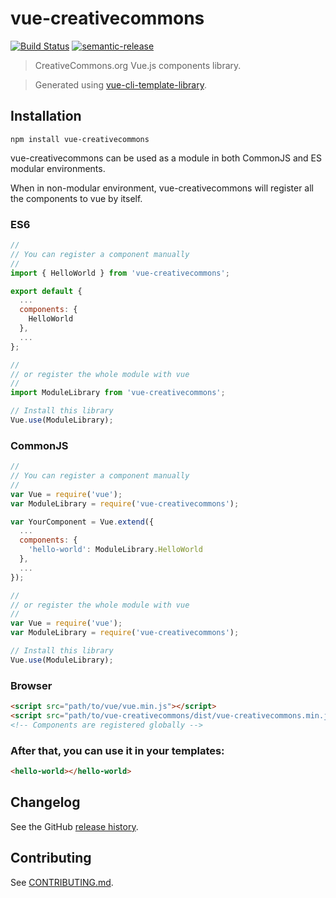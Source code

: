 # vue-creativecommons

[![Build Status](https://travis-ci.org/julon/vue-creativecommons.svg?branch=master)](https://travis-ci.org/julon/vue-creativecommons)
[![semantic-release](https://img.shields.io/badge/%20%20%F0%9F%93%A6%F0%9F%9A%80-semantic--release-e10079.svg)](https://github.com/semantic-release/semantic-release)

> CreativeCommons.org Vue.js components library.

> Generated using [vue-cli-template-library](https://github.com/julon/vue-cli-template-library).

## Installation
```
npm install vue-creativecommons
```
vue-creativecommons can be used as a module in both CommonJS and ES modular environments.

When in non-modular environment, vue-creativecommons will register all the components to vue by itself.</p>

### ES6
```js
//
// You can register a component manually
//
import { HelloWorld } from 'vue-creativecommons';

export default {
  ...
  components: {
    HelloWorld
  },
  ...
};

//
// or register the whole module with vue
//
import ModuleLibrary from 'vue-creativecommons';

// Install this library
Vue.use(ModuleLibrary);
```

### CommonJS
```js
//
// You can register a component manually
//
var Vue = require('vue');
var ModuleLibrary = require('vue-creativecommons');

var YourComponent = Vue.extend({
  ...
  components: {
    'hello-world': ModuleLibrary.HelloWorld
  },
  ...
});

//
// or register the whole module with vue
//
var Vue = require('vue');
var ModuleLibrary = require('vue-creativecommons');

// Install this library
Vue.use(ModuleLibrary);
```

### Browser

```html
<script src="path/to/vue/vue.min.js"></script>
<script src="path/to/vue-creativecommons/dist/vue-creativecommons.min.js"></script>
<!-- Components are registered globally -->
```

### After that, you can use it in your templates:

```html
<hello-world></hello-world>
```

## Changelog

See the GitHub [release history](https://github.com/julon/vue-creativecommons/releases).

## Contributing

See [CONTRIBUTING.md](.github/CONTRIBUTING.md).
